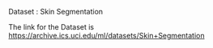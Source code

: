Dataset : Skin Segmentation

The link for the Dataset is https://archive.ics.uci.edu/ml/datasets/Skin+Segmentation
